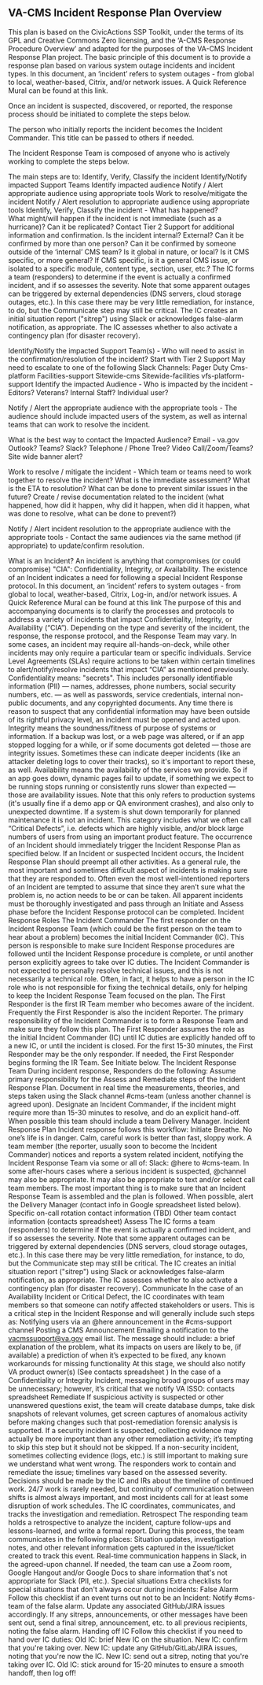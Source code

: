 ## VA-CMS Incident Response Plan Overview


This plan is based on the CivicActions SSP Toolkit, under the terms of its GPL and Creative Commons Zero licensing, and the ‘A-CMS Response Procedure Overview’ and adapted for the purposes of the VA-CMS Incident Response Plan project.
The basic principle of this document is to provide a response plan based on various system outage incidents and incident types.
In this document, an ‘incident’ refers to system outages - from global to local, weather-based, Citrix, and/or network issues. A Quick Reference Mural can be found at this link.

Once an incident is suspected, discovered, or reported, the response process should be initiated to complete the steps below.

The person who initially reports the incident becomes the Incident Commander. This title can be passed to others if needed.

The Incident Response Team is composed of anyone who is actively working to complete the steps below.

The main steps are to:
Identify, Verify, Classify the incident
Identify/Notify impacted Support Teams
Identify impacted audience
Notify / Alert appropriate audience using appropriate tools
Work to resolve/mitigate the incident
Notify / Alert resolution to appropriate audience using appropriate tools
Identify, Verify, Classify the incident -
What has happened?  
What might/will happen if the incident is not immediate (such as a hurricane)?
Can it be replicated?
Contact Tier 2 Support for additional information and confirmation.
Is the incident internal? External?
Can it be confirmed by more than one person?
Can it be confirmed by someone outside of the ‘internal’ CMS team?
Is it global in nature, or local?
Is it CMS specific, or more general?
If CMS specific, is it a general CMS issue, or isolated to a specific module, content type, section, user, etc.?
The IC forms a team (responders) to determine if the event is actually a confirmed incident, and if so assesses the severity. Note that some apparent outages can be triggered by external dependencies (DNS servers, cloud storage outages, etc.). In this case there may be very little remediation, for instance, to do, but the Communicate step may still be critical.
The IC creates an initial situation report ("sitrep") using Slack or acknowledges false-alarm notification, as appropriate.
The IC assesses whether to also activate a contingency plan (for disaster recovery).

Identify/Notify the impacted Support Team(s) -
Who will need to assist in the confirmation/resolution of the incident?
Start with Tier 2 Support
May need to escalate to one of the following Slack Channels:
Pager Duty
Cms-platform
Facilities-support
Sitewide-cms
Sitewide-facilities
vfs-platform-support
Identify the impacted Audience -
Who is impacted by the incident - Editors? Veterans? Internal Staff? Individual user?



Notify / Alert the appropriate audience with the appropriate tools -
The audience should include impacted users of the system, as well as internal teams that can work to resolve the incident.

What is the best way to contact the Impacted Audience?
Email - va.gov Outlook?
Teams?
Slack?
Telephone / Phone Tree?
Video Call/Zoom/Teams?
Site wide banner alert?



Work to resolve / mitigate the incident -
Which team or teams need to work together to resolve the incident?
What is the immediate assessment?
What is the ETA to resolution?
What can be done to prevent similar issues in the future?
Create / revise documentation related to the incident (what happened, how did it happen, why did it happen, when did it happen, what was done to resolve, what can be done to prevent?)


Notify / Alert incident resolution to the appropriate audience with the appropriate tools - 
Contact the same audiences via the same method (if appropriate) to update/confirm resolution.


What is an Incident?
An incident is anything that compromises (or could compromise) "CIA": Confidentiality, Integrity, or Availability. The existence of an Incident indicates a need for following a special Incident Response protocol. 
In this document, an ‘incident’ refers to system outages - from global to local, weather-based, Citrix, Log-in, and/or network issues. 
A Quick Reference Mural can be found at this link
The purpose of this and accompanying documents is to clarify the processes and protocols to address a variety of incidents that impact Confidentiality, Integrity, or Availability (“CIA”).
Depending on the type and severity of the incident, the response, the response protocol, and the Response Team may vary. In some cases, an incident may require all-hands-on-deck, while other incidents may only require a particular team or specific individuals. Service Level Agreements (SLAs) require actions to be taken within certain timelines to alert/notify/resolve incidents that impact “CIA” as mentioned previously. 
Confidentiality means: "secrets". This includes personally identifiable information (PII) — names, addresses, phone numbers, social security numbers, etc. — as well as passwords, service credentials, internal non-public documents, and any copyrighted documents. Any time there is reason to suspect that any confidential information may have been outside of its rightful privacy level, an incident must be opened and acted upon.
Integrity means the soundness/fitness of purpose of systems or information. If a backup was lost, or a web page was altered, or if an app stopped logging for a while, or if some documents got deleted — those are integrity issues. Sometimes these can indicate deeper incidents (like an attacker deleting logs to cover their tracks), so it's important to report these, as well.
Availability means the availability of the services we provide. So if an app goes down, dynamic pages fail to update, if something we expect to be running stops running or consistently runs slower than expected — those are availability issues. Note that this only refers to production systems (it's usually fine if a demo app or QA environment crashes), and also only to unexpected downtime. If a system is shut down temporarily for planned maintenance it is not an incident.
This category includes what we often call “Critical Defects”, i.e. defects which are highly visible, and/or block large numbers of users from using an important product feature.
The occurrence of an Incident should immediately trigger the Incident Response Plan as specified below. If an Incident or suspected Incident occurs, the Incident Response Plan should preempt all other activities. As a general rule, the most important and sometimes difficult aspect of incidents is making sure that they are responded to. Often even the most well-intentioned reporters of an Incident are tempted to assume that since they aren’t sure what the problem is, no action needs to be or can be taken. All apparent incidents must be thoroughly investigated and pass through an Initiate and Assess phase before the Incident Response protocol can be completed.
Incident Response Roles
The Incident Commander
The first responder on the Incident Response Team (which could be the first person on the team to hear about a problem) becomes the initial Incident Commander (IC). This person is responsible to make sure Incident Response procedures are followed until the Incident Response procedure is complete, or until another person explicitly agrees to take over IC duties. The Incident Commander is not expected to personally resolve technical issues, and this is not necessarily a technical role. Often, in fact, it helps to have a person in the IC role who is not responsible for fixing the technical details, only for helping to keep the Incident Response Team focused on the plan.
The First Responder is the first IR Team member who becomes aware of the incident.
Frequently the First Responder is also the incident Reporter.
The primary responsibility of the Incident Commander is to form a Response Team and make sure they follow this plan.
The First Responder assumes the role as the initial Incident Commander (IC) until IC duties are explicitly handed off to a new IC, or until the incident is closed.
For the first 15-30 minutes, the First Responder may be the only responder. If needed, the First Responder begins forming the IR Team. See Initiate below.
The Incident Response Team
During incident response, Responders do the following:
Assume primary responsibility for the Assess and Remediate steps of the Incident Response Plan.
Document in real time the measurements, theories, and steps taken using the Slack channel #cms-team (unless another channel is agreed upon).
Designate an Incident Commander, if the incident might require more than 15-30 minutes to resolve, and do an explicit hand-off.
When possible this team should include a team Delivery Manager.
Incident Response Plan
Incident response follows this workflow:
Initiate
Breathe. No one’s life is in danger. Calm, careful work is better than fast, sloppy work.
A team member (the reporter, usually soon to become the Incident Commander) notices and reports a system related incident, notifying the Incident Response Team via some or all of:
Slack: @here to #cms-team. In some after-hours cases where a serious incident is suspected, @channel may also be appropriate. It may also be appropriate to text and/or select call team members. The most important thing is to make sure that an Incident Response Team is assembled and the plan is followed.
When possible, alert the Delivery Manager (contact info in Google spreadsheet listed below).
Specific on-call rotation contact information (TBD)
Other team contact information (contacts spreadsheet)
Assess
The IC forms a team (responders) to determine if the event is actually a confirmed incident, and if so assesses the severity. Note that some apparent outages can be triggered by external dependencies (DNS servers, cloud storage outages, etc.). In this case there may be very little remediation, for instance, to do, but the Communicate step may still be critical.
The IC creates an initial situation report ("sitrep") using Slack or acknowledges false-alarm notification, as appropriate.
The IC assesses whether to also activate a contingency plan (for disaster recovery).
Communicate
In the case of an Availability Incident or Critical Defect, the IC coordinates with team members so that someone can notify affected stakeholders or users. This is a critical step in the Incident Response and will generally include such steps as:
Notifying users via an @here announcement in the #cms-support channel
Posting a CMS Announcement
Emailing a notification to the vacmssupport@va.gov email list. The message should include:
a brief explanation of the problem,
what its impacts on users are likely to be,
(if available) a prediction of when it’s expected to be fixed,
any known workarounds for missing functionality At this stage, we should also notify VA product owner(s) (See contacts spreadsheet )
In the case of a Confidentiality or Integrity Incident, messaging broad groups of users may be unnecessary; however, it’s critical that we notify VA ISSO: contacts spreadsheet
Remediate
If suspicious activity is suspected or other unanswered questions exist, the team will create database dumps, take disk snapshots of relevant volumes, get screen captures of anomalous activity before making changes such that post-remediation forensic analysis is supported.
If a security incident is suspected, collecting evidence may actually be more important than any other remediation activity; it’s tempting to skip this step but it should not be skipped.
If a non-security incident, sometimes collecting evidence (logs, etc.) is still important to making sure we understand what went wrong.
The responders work to contain and remediate the issue; timelines vary based on the assessed severity.
Decisions should be made by the IC and IRs about the timeline of continued work. 24/7 work is rarely needed, but continuity of communication between shifts is almost always important, and most incidents call for at least some disruption of work schedules.
The IC coordinates, communicates, and tracks the investigation and remediation.
Retrospect
The responding team holds a retrospective to analyze the incident, capture follow-ups and lessons-learned, and write a formal report.
During this process, the team communicates in the following places:
Situation updates, investigation notes, and other relevant information gets captured in the issue/ticket created to track this event.
Real-time communication happens in Slack, in the agreed-upon channel.
If needed, the team can use a Zoom room, Google Hangout and/or Google Docs to share information that's not appropriate for Slack (PII, etc.).
Special situations
Extra checklists for special situations that don't always occur during incidents:
False Alarm
Follow this checklist if an event turns out not to be an Incident:
Notify #cms-team of the false alarm.
Update any associated GitHub/JIRA issues accordingly.
If any sitreps, announcements, or other messages have been sent out, send a final sitrep, announcement, etc. to all previous recipients, noting the false alarm.
Handing off IC
Follow this checklist if you need to hand over IC duties:
Old IC: brief New IC on the situation.
New IC: confirm that you're taking over.
New IC: update any GitHub/GitLab/JIRA issues, noting that you're now the IC.
New IC: send out a sitrep, noting that you're taking over IC.
Old IC: stick around for 15-20 minutes to ensure a smooth handoff, then log off!

